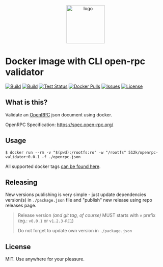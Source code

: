 <p align="center">
 <img src="https://hsto.org/webt/nc/kx/au/nckxaurura8zfd6pxx5vdh_ssw4.png" width="120" alt="logo">
</p>

# Docker image with CLI open-rpc validator

[![Build][badge_automated]][link_hub]
[![Build][badge_build]][link_hub]
[![Test Status][badge_test]][link_test]
[![Docker Pulls][badge_pulls]][link_hub]
[![Issues][badge_issues]][link_issues]
[![License][badge_license]][link_license]

## What is this?

Validate an [OpenRPC][open-rpc] json document using docker.

OpenRPC Specification: <https://spec.open-rpc.org/>

## Usage

```shell script
$ docker run --rm -v "$(pwd):/rootfs:ro" -w "/rootfs" 512k/openrpc-validator:0.0.1 -f ./openrpc.json
```

All supported docker tags [can be found here][link_hub_tags].

## Releasing

New versions publishing is very simple - just update dependencies version(s) in `./package.json` file and "publish" new release using repo releases page.

> Release version _(and git tag, of course)_ MUST starts with `v` prefix (eg.: `v0.0.1` or `v1.2.3-RC1`)
>
> Do not forget to update own version in `./package.json`

## License

MIT. Use anywhere for your pleasure.

[badge_automated]:https://img.shields.io/docker/cloud/automated/512k/openrpc-validator.svg?maxAge=30
[badge_pulls]:https://img.shields.io/docker/pulls/512k/openrpc-validator.svg?style=flat-square&maxAge=30
[badge_issues]:https://img.shields.io/github/issues/512k/openrpc-validator-docker.svg?maxAge=30
[badge_build]:https://img.shields.io/docker/cloud/build/512k/openrpc-validator.svg?maxAge=30
[badge_license]:https://img.shields.io/github/license/512k/openrpc-validator-docker.svg?maxAge=30
[badge_test]:https://img.shields.io/github/workflow/status/512k/openrpc-validator-docker/test?maxAge=30&logo=github
[link_test]:https://github.com/512k/openrpc-validator-docker/actions
[link_hub]:https://hub.docker.com/r/512k/openrpc-validator/
[link_hub_tags]:https://hub.docker.com/r/512k/openrpc-validator/tags
[link_license]:https://github.com/512k/openrpc-validator-docker/blob/master/LICENSE
[link_issues]:https://github.com/512k/openrpc-validator-docker/issues
[open-rpc]:https://github.com/open-rpc
